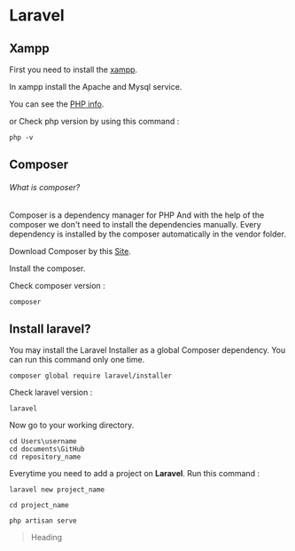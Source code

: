 # Laravel

## Xampp

First you need to install the [xampp](https://www.apachefriends.org/index.html). 

In xampp install the Apache and Mysql service.

You can see the [PHP info](http://localhost/dashboard/phpinfo.php).

or Check php version by using this command :
```
php -v
```

## Composer
###### What is composer?
Composer is a dependency manager for PHP And with the help of the composer we don't need to install the dependencies manually. Every dependency is installed by the composer automatically in the vendor folder.

Download Composer by this [Site](https://getcomposer.org/download/).

Install the composer.

Check composer version :
```
composer
```


## Install laravel?

You may install the Laravel Installer as a global Composer dependency. You can run this command only one time.
```
composer global require laravel/installer
```

Check laravel version :
```
laravel
```

Now go to your working directory.

```
cd Users\username
cd documents\GitHub
cd repository_name
```

Everytime you need to add a project on **Laravel**.
Run this command :
```
laravel new project_name

cd project_name
 
php artisan serve
```


> Heading


